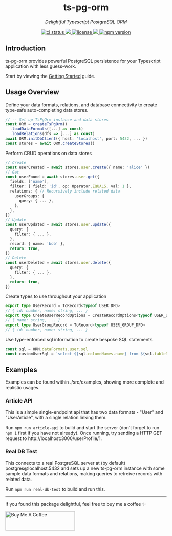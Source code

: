 <h1 align="center">ts-pg-orm</h1>
<p align="center">
    <em>Delightful Typescript PostgreSQL ORM</em>
</p>

<p align="center">
  <a href="https://github.com/samhuk/ts-pg-orm/actions/workflows/ci.yaml/badge.svg" target="_blank">
    <img src="https://github.com/samhuk/ts-pg-orm/actions/workflows/ci.yaml/badge.svg" alt="ci status" />
  </a>
  <a href="https://codecov.io/gh/samhuk/ts-pg-orm" > 
    <img src="https://codecov.io/gh/samhuk/ts-pg-orm/branch/master/graph/badge.svg?token=N0WKDLEDNM"/> 
  </a>
  <a href="https://img.shields.io/badge/License-MIT-green.svg" target="_blank">
    <img src="https://img.shields.io/badge/License-MIT-green.svg" alt="license" />
  </a>
  <a href="https://app.fossa.com/projects/custom%2B33608%2Fgithub.com%2Fsamhuk%2Fts-pg-orm?ref=badge_shield" alt="FOSSA Status">
    <img src="https://app.fossa.com/api/projects/custom%2B33608%2Fgithub.com%2Fsamhuk%2Fts-pg-orm.svg?type=shield"/>
  </a>
  <a href="https://badge.fury.io/js/ts-pg-orm.svg" target="_blank">
    <img src="https://badge.fury.io/js/ts-pg-orm.svg" alt="npm version" />
  </a>
</p>

## Introduction

ts-pg-orm provides powerful PostgreSQL persistence for your Typescript application with less guess-work.

Start by viewing the [Getting Started](https://github.com/samhuk/ts-pg-orm/wiki/Getting-Started) guide.

## Usage Overview

Define your data formats, relations, and database connectivity to create type-safe auto-completing data stores.

```typescript
// -- Set up TsPgOrm instance and data stores
const ORM = createTsPgOrm()
  .loadDataFormats([...] as const)
  .loadRelations(dfs => [...] as const)
await ORM.initDbClient({ host: 'localhost', port: 5432, ... })
const stores = await ORM.createStores()
```

Perform CRUD operations on data stores

```typescript
// Create
const userCreated = await stores.user.create({ name: 'alice' })
// Get
const userFound = await stores.user.get({
  fields: ['name'],
  filter: { field: 'id', op: Operator.EQUALS, val: 1 },
  relations: { // Recursively include related data
    userGroups: {
      query: { ... },
    },
  },
})
// Update
const userUpdated = await stores.user.update({
  query: {
    filter: { ... },
  },
  record: { name: 'bob' },
  return: true,
})
// Delete
const userDeleted = await stores.user.delete({
  query: {
    filter: { ... },
  },
  return: true,
})
```

Create types to use throughout your application

```typescript
export type UserRecord = ToRecord<typeof USER_DFD>
// { id: number, name: string, ... }
export type CreateUserRecordOptions = CreateRecordOptions<typeof USER_DFD>
// { name: string, ... }
export type UserGroupRecord = ToRecord<typeof USER_GROUP_DFD>
// { id: number, name: string, ... }
```

Use type-enforced sql information to create bespoke SQL statements

```typescript
const sql = ORM.dataFormats.user.sql
const customUserSql = `select ${sql.columnNames.name} from ${sql.tableName}`
```

## Examples

Examples can be found within ./src/examples, showing more complete and realistic usages.

### Article API

This is a simple single-endpoint api that has two data formats - "User" and "UserArticle", with a single relation linking them.

Run `npm run article-api` to build and start the server (don't forget to run `npm i` first if you have not already). Once running, try sending a HTTP GET request to http://localhost:3000/userProfile/1.

### Real DB Test

This connects to a real PostgreSQL server at (by default) postgres@localhost:5432 and sets up a new ts-pg-orm instance with some sample data formats and relations, making queries to retreive records with related data.

Run `npm run real-db-test` to build and run this.

---

If you found this package delightful, feel free to buy me a coffee ✨

<a href="https://www.buymeacoffee.com/samhuk" target="_blank"><img src="https://cdn.buymeacoffee.com/buttons/v2/default-yellow.png" alt="Buy Me A Coffee" style="height: 60px !important;width: 217px !important;" ></a>
